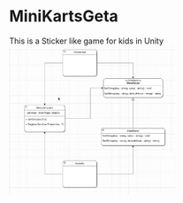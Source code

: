 # MiniKartsGeta

This is a Sticker like game for kids in Unity
<br>
<img src="https://github.com/juanktigre/MiniKartsGeta/blob/master/GitImages/ServiceLocatorSystem.png" width="300">

